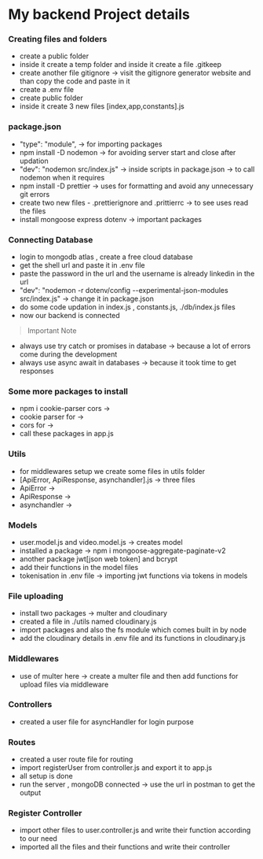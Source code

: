 # My backend Project details

### Creating files and folders

- create a public folder
- inside it create a temp folder and inside it create a file .gitkeep
- create another file gitignore -> visit the gitignore generator website and than copy the code and paste in it 
- create a .env file
- create public folder 
- inside it create 3 new files [index,app,constants].js

### package.json

- "type": "module", -> for importing packages
- npm install -D nodemon -> for avoiding server start and close after updation
- "dev": "nodemon src/index.js" -> inside scripts in package.json -> to call nodemon when it requires
- npm install -D prettier -> uses for formatting and avoid any unnecessary git errors
- create two new files - .prettierignore and .prittierrc -> to see uses read the files
- install mongoose express dotenv -> important packages

### Connecting Database

- login to mongodb atlas , create a free cloud database
- get the shell url and paste it in .env file 
- paste the password in the url and the username is already linkedin in the url
- "dev": "nodemon -r dotenv/config --experimental-json-modules src/index.js" -> change it in package.json
- do some code updation in index.js , constants.js, ./db/index.js files
- now our backend is connected 

> Important Note

- always use try catch or promises in database -> because a lot of errors come during the development
- always use async await in databases -> because it took time to get responses 


### Some more packages to install

- npm i cookie-parser cors ->
- cookie parser for ->
- cors for ->
- call these packages in app.js

### Utils
- for middlewares setup we create some files in utils folder
- [ApiError, ApiResponse, asynchandler].js -> three files
- ApiError -> 
- ApiResponse -> 
- asynchandler -> 

### Models
- user.model.js and video.model.js -> creates model 
- installed a package -> npm i mongoose-aggregate-paginate-v2 
- another package jwt[json web token] and bcrypt 
- add their functions in the model files
- tokenisation in .env file -> importing jwt functions via tokens in models

### File uploading 
- install two packages -> multer and cloudinary
- created a file in ./utils named cloudinary.js 
- import packages and also the fs module which comes built in by node
- add the cloudinary details in .env file and its functions in cloudinary.js 

### Middlewares
- use of multer here -> create a multer file and then add functions for upload files via middleware

### Controllers
- created a user file for asyncHandler for login purpose

### Routes
- created a user route file for routing 
- import registerUser from controller.js and export it to app.js 
- all setup is done
- run the server , mongoDB connected -> use the url in postman to get the output

### Register Controller
- import other files to user.controller.js and write their function according to our need
- imported all the files and their functions and write their controller 